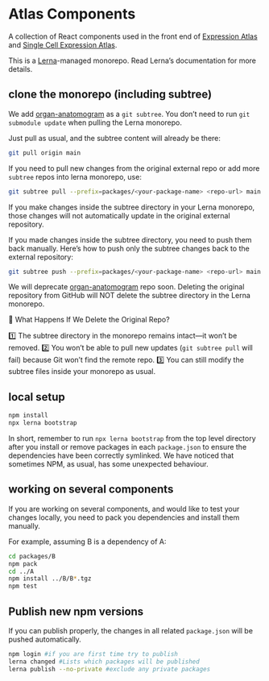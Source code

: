 # Atlas Components

A collection of React components used in the front end of [Expression Atlas](https://www.ebi.ac.uk/gxa) and
[Single Cell Expression Atlas](https://www.ebi.ac.uk/gxa/sc).

This is a [Lerna](https://github.com/lerna/lerna)-managed monorepo. Read Lerna’s documentation for more details.


## clone the monorepo (including subtree)
We add [organ-anatomogram](https://github.com/ebi-gene-expression-group/organ-anatomogram) as a `git subtree`. 
You don’t need to run `git submodule update` when pulling the Lerna monorepo. 

Just pull as usual, and the subtree content will already be there:
```bash
git pull origin main
```

If you need to pull new changes from the original external repo or add more `subtree` repos into lerna monorepo, use:
```bash
git subtree pull --prefix=packages/<your-package-name> <repo-url> main --squash
```

If you make changes inside the subtree directory in your Lerna monorepo, 
those changes will not automatically update in the original external repository.

If you made changes inside the subtree directory, you need to push them back manually. 
Here’s how to push only the subtree changes back to the external repository:
```bash
git subtree push --prefix=packages/<your-package-name> <repo-url> main
```

We will deprecate [organ-anatomogram](https://github.com/ebi-gene-expression-group/organ-anatomogram) repo soon.
Deleting the original repository from GitHub will NOT delete the subtree directory in the Lerna monorepo.

🚨 What Happens If We Delete the Original Repo?

1️⃣ The subtree directory in the monorepo remains intact—it won’t be removed.
2️⃣ You won’t be able to pull new updates (`git subtree pull` will fail) because Git won’t find the remote repo.
3️⃣ You can still modify the subtree files inside your monorepo as usual.

## local setup

```bash
npm install
npx lerna bootstrap
```

In short, remember to run `npx lerna bootstrap` from the top level directory after you install or remove packages in
each `package.json` to ensure the dependencies have been correctly symlinked. We have noticed that sometimes NPM, as
usual, has some unexpected behaviour.

## working on several components

If you are working on several components, and would like to test your changes locally, you need
to pack you dependencies and install them manually.

For example, assuming B is a dependency of A:

```bash
cd packages/B
npm pack
cd ../A
npm install ../B/B*.tgz
npm test
```

## Publish new npm versions
If you can publish properly, the changes in all related `package.json` will be pushed automatically.
```bash
npm login #if you are first time try to publish
lerna changed #Lists which packages will be published
lerna publish --no-private #exclude any private packages
```